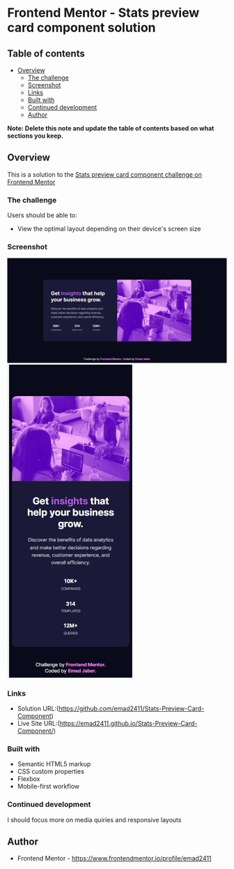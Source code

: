 # Frontend Mentor - Stats preview card component solution

 

## Table of contents

- [Overview](#overview)
  - [The challenge](#the-challenge)
  - [Screenshot](#screenshot)
  - [Links](#links)
  - [Built with](#built-with)
  - [Continued development](#continued-development)
  - [Author](#author)

**Note: Delete this note and update the table of contents based on what sections you keep.**

## Overview
This is a solution to the [Stats preview card component challenge on Frontend Mentor](https://www.frontendmentor.io/challenges/stats-preview-card-component-8JqbgoU62)

### The challenge

Users should be able to:

- View the optimal layout depending on their device's screen size

### Screenshot

![](./screenshot1.jpg)
![](./screenshot2.jpg)



### Links

- Solution URL:(https://github.com/emad2411/Stats-Preview-Card-Component)
- Live Site URL:(https://emad2411.github.io/Stats-Preview-Card-Component/)


### Built with

- Semantic HTML5 markup
- CSS custom properties
- Flexbox
- Mobile-first workflow




### Continued development

I should focus more on media quiries and responsive layouts


## Author


- Frontend Mentor - https://www.frontendmentor.io/profile/emad2411



